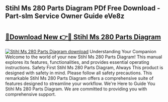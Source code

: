 ## Stihl Ms 280 Parts Diagram PDf Free Download - Part-slm Service Owner Guide eVe8z

# <h2><a href="http://dfjqjo.blite.top/?on=Stihl+Ms+280+Parts+Diagram">🔗Download New 👉🔴 Stihl Ms 280 Parts Diagram</a></h2>

[![Stihl Ms 280 Parts Diagram download](https://i.imgur.com/lujVjoI.png)](http://dfjqjo.blite.top/?on=Stihl+Ms+280+Parts+Diagram)
Understanding Your Companion Welcome to the world of your new Stihl Ms 280 Parts Diagram! This manual explores its features, functionalities, and provides essential operating instructions. Safety First Stihl Ms 280 Parts Diagram, Always This product is designed with safety in mind. Please follow all safety precautions. This remarkable Stihl Ms 280 Parts Diagram offers a comprehensive suite of features designed to streamline your workflow. We're Here to Guide You Stihl Ms 280 Parts Diagram. We are committed to providing you with comprehensive support.

